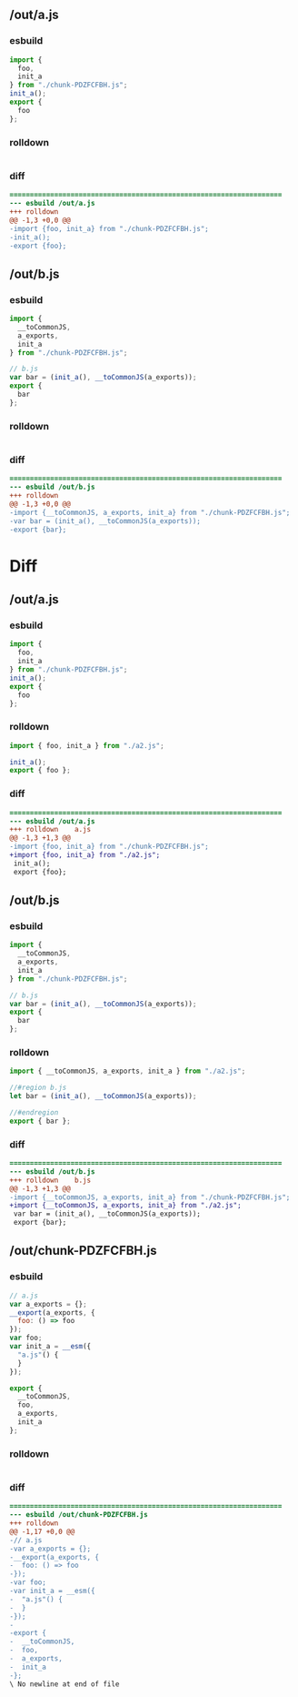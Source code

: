 ## /out/a.js
### esbuild
```js
import {
  foo,
  init_a
} from "./chunk-PDZFCFBH.js";
init_a();
export {
  foo
};
```
### rolldown
```js

```
### diff
```diff
===================================================================
--- esbuild	/out/a.js
+++ rolldown	
@@ -1,3 +0,0 @@
-import {foo, init_a} from "./chunk-PDZFCFBH.js";
-init_a();
-export {foo};

```
## /out/b.js
### esbuild
```js
import {
  __toCommonJS,
  a_exports,
  init_a
} from "./chunk-PDZFCFBH.js";

// b.js
var bar = (init_a(), __toCommonJS(a_exports));
export {
  bar
};
```
### rolldown
```js

```
### diff
```diff
===================================================================
--- esbuild	/out/b.js
+++ rolldown	
@@ -1,3 +0,0 @@
-import {__toCommonJS, a_exports, init_a} from "./chunk-PDZFCFBH.js";
-var bar = (init_a(), __toCommonJS(a_exports));
-export {bar};

```
# Diff
## /out/a.js
### esbuild
```js
import {
  foo,
  init_a
} from "./chunk-PDZFCFBH.js";
init_a();
export {
  foo
};
```
### rolldown
```js
import { foo, init_a } from "./a2.js";

init_a();
export { foo };

```
### diff
```diff
===================================================================
--- esbuild	/out/a.js
+++ rolldown	a.js
@@ -1,3 +1,3 @@
-import {foo, init_a} from "./chunk-PDZFCFBH.js";
+import {foo, init_a} from "./a2.js";
 init_a();
 export {foo};

```
## /out/b.js
### esbuild
```js
import {
  __toCommonJS,
  a_exports,
  init_a
} from "./chunk-PDZFCFBH.js";

// b.js
var bar = (init_a(), __toCommonJS(a_exports));
export {
  bar
};
```
### rolldown
```js
import { __toCommonJS, a_exports, init_a } from "./a2.js";

//#region b.js
let bar = (init_a(), __toCommonJS(a_exports));

//#endregion
export { bar };

```
### diff
```diff
===================================================================
--- esbuild	/out/b.js
+++ rolldown	b.js
@@ -1,3 +1,3 @@
-import {__toCommonJS, a_exports, init_a} from "./chunk-PDZFCFBH.js";
+import {__toCommonJS, a_exports, init_a} from "./a2.js";
 var bar = (init_a(), __toCommonJS(a_exports));
 export {bar};

```
## /out/chunk-PDZFCFBH.js
### esbuild
```js
// a.js
var a_exports = {};
__export(a_exports, {
  foo: () => foo
});
var foo;
var init_a = __esm({
  "a.js"() {
  }
});

export {
  __toCommonJS,
  foo,
  a_exports,
  init_a
};
```
### rolldown
```js

```
### diff
```diff
===================================================================
--- esbuild	/out/chunk-PDZFCFBH.js
+++ rolldown	
@@ -1,17 +0,0 @@
-// a.js
-var a_exports = {};
-__export(a_exports, {
-  foo: () => foo
-});
-var foo;
-var init_a = __esm({
-  "a.js"() {
-  }
-});
-
-export {
-  __toCommonJS,
-  foo,
-  a_exports,
-  init_a
-};
\ No newline at end of file

```